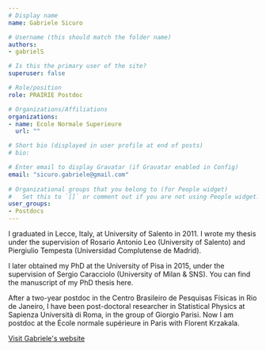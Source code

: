 ```yaml
---
# Display name
name: Gabriele Sicuro

# Username (this should match the folder name)
authors:
- gabrielS

# Is this the primary user of the site?
superuser: false

# Role/position
role: PRAIRIE Postdoc

# Organizations/Affiliations
organizations:
- name: Ecole Normale Superieure
  url: ""

# Short bio (displayed in user profile at end of posts)
# bio: 

# Enter email to display Gravatar (if Gravatar enabled in Config)
email: "sicuro.gabriele@gmail.com"
  
# Organizational groups that you belong to (for People widget)
#   Set this to `[]` or comment out if you are not using People widget.  
user_groups:
- Postdocs
---
```


I graduated in Lecce, Italy, at University of Salento in 2011. I wrote my thesis under the supervision of Rosario Antonio Leo (University of Salento) and Piergiulio Tempesta (Universidad Complutense de Madrid).

I later obtained my PhD at the University of Pisa in 2015, under the supervision of Sergio Caracciolo (University of Milan & SNS). You can find the manuscript of my PhD thesis here.

After a two-year postdoc in the Centro Brasileiro de Pesquisas Físicas in Rio de Janeiro, I have been post-doctoral researcher in Statistical Physics at Sapienza Università di Roma, in the group of Giorgio Parisi. Now I am postdoc at the École normale supérieure in Paris with Florent Krzakala.

[Visit Gabriele's website](https://gabrielesicuro.wordpress.com/)
